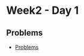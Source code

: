 # Week2 - Day 1

## Problems
- [Problems](https://github.com/paras58/PIPTP-Prep-2025/blob/71e7f4d6102392d49295fc3cca0a72334ced3fe3/Week2/Day1/Problems)
